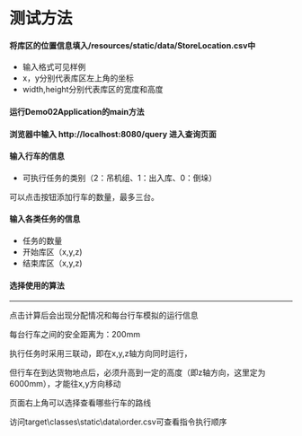 # 测试方法

#### 将库区的位置信息填入/resources/static/data/StoreLocation.csv中
- 输入格式可见样例
- x，y分别代表库区左上角的坐标
- width,height分别代表库区的宽度和高度 

#### 运行Demo02Application的main方法

#### 浏览器中输入 **http://localhost:8080/query**  进入查询页面

#### 输入行车的信息

- 可执行任务的类别（2：吊机组、1：出入库、0：倒垛）

可以点击按钮添加行车的数量，最多三台。

#### 输入各类任务的信息

- 任务的数量
- 开始库区（x,y,z)
- 结束库区（x,y,z)

#### 选择使用的算法

------

点击计算后会出现分配情况和每台行车模拟的运行信息

每台行车之间的安全距离为：200mm

执行任务时采用三联动，即在x,y,z轴方向同时运行，

但行车在到达货物地点后，必须升高到一定的高度（即z轴方向，这里定为6000mm），才能往x,y方向移动

页面右上角可以选择查看哪些行车的路线

访问target\classes\static\data\order.csv可查看指令执行顺序